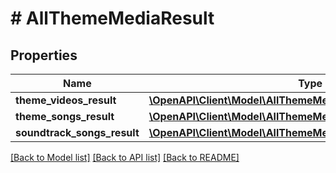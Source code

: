 # # AllThemeMediaResult

## Properties

Name | Type | Description | Notes
------------ | ------------- | ------------- | -------------
**theme_videos_result** | [**\OpenAPI\Client\Model\AllThemeMediaResultThemeVideosResult**](AllThemeMediaResultThemeVideosResult.md) |  | [optional]
**theme_songs_result** | [**\OpenAPI\Client\Model\AllThemeMediaResultThemeVideosResult**](AllThemeMediaResultThemeVideosResult.md) |  | [optional]
**soundtrack_songs_result** | [**\OpenAPI\Client\Model\AllThemeMediaResultThemeVideosResult**](AllThemeMediaResultThemeVideosResult.md) |  | [optional]

[[Back to Model list]](../../README.md#models) [[Back to API list]](../../README.md#endpoints) [[Back to README]](../../README.md)
